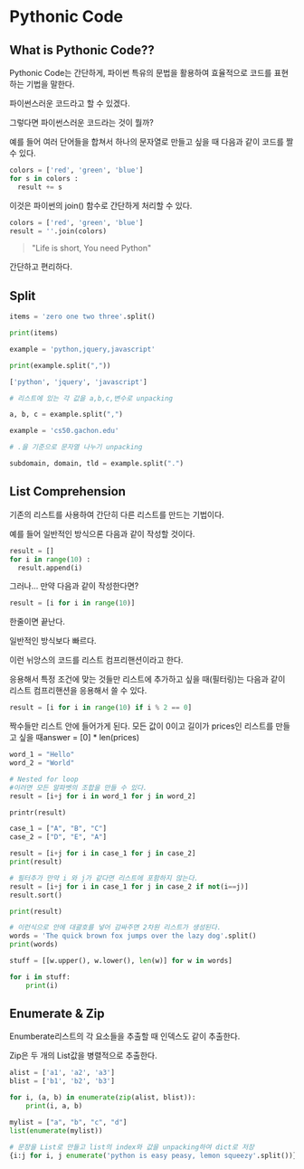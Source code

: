# Pythonic Code

## What is Pythonic Code??

Pythonic Code는 간단하게, 파이썬 특유의 문법을 활용하여 효율적으로 코드를
표현하는 기법을 말한다.

파이썬스러운 코드라고 할 수 있겠다.

그렇다면 파이썬스러운 코드라는 것이 뭘까?

예를 들어 여러 단어들을 합쳐서 하나의 문자열로 만들고 싶을 때 다음과 같이 코드를 짤 수 있다.

```python
colors = ['red', 'green', 'blue']
for s in colors :
  result += s
```

이것은 파이썬의 join() 함수로 간단하게 처리할 수 있다.

```python
colors = ['red', 'green', 'blue']
result = ''.join(colors)
```

> "Life is short, You need Python" 

간단하고 편리하다.

## Split
```python
items = 'zero one two three'.split()

print(items)

example = 'python,jquery,javascript'

print(example.split(","))

['python', 'jquery', 'javascript']

# 리스트에 있는 각 값을 a,b,c,변수로 unpacking

a, b, c = example.split(",")

example = 'cs50.gachon.edu'

# .을 기준으로 문자열 나누기 unpacking

subdomain, domain, tld = example.split(".")

```


## List Comprehension

기존의 리스트를 사용하여 간단히 다른 리스트를 만드는 기법이다.

예를 들어 일반적인 방식으론 다음과 같이 작성할 것이다.
```python
result = []
for i in range(10) :
  result.append(i)
```

그러나... 만약 다음과 같이 작성한다면?
```python
result = [i for i in range(10)]
```
한줄이면 끝난다.

일반적인 방식보다 빠르다.

이런 뉘앙스의 코드를 리스트 컴프리핸션이라고 한다.



응용해서 특정 조건에 맞는 것들만 리스트에 추가하고 싶을 때(필터링)는 다음과 같이 리스트 컴프리핸션을 응용해서 쓸 수 있다.
```python
result = [i for i in range(10) if i % 2 == 0]
```
짝수들만 리스트 안에 들어가게 된다.
모든 값이 0이고 길이가 prices인 리스트를 만들고 싶을 때answer = [0] * len(prices)

```python
word_1 = "Hello"
word_2 = "World"

# Nested for loop
#이러면 모든 알파벳의 조합을 만들 수 있다.
result = [i+j for i in word_1 for j in word_2]

printr(result)

case_1 = ["A", "B", "C"]
case_2 = ["D", "E", "A"]

result = [i+j for i in case_1 for j in case_2]
print(result)

# 필터추가 만약 i 와 j가 같다면 리스트에 포함하지 않는다.
result = [i+j for i in case_1 for j in case_2 if not(i==j)]
result.sort()

print(result)
```

```python
# 이런식으로 안에 대괄호를 넣어 감싸주면 2차원 리스트가 생성된다.
words = 'The quick brown fox jumps over the lazy dog'.split()
print(words)

stuff = [[w.upper(), w.lower(), len(w)] for w in words]

for i in stuff:
    print(i)
```

## Enumerate & Zip

Enumberate리스트의 각 요소들을 추출할 때 인덱스도 같이 추출한다.

Zip은 두 개의 List값을 병렬적으로 추출한다.

```python
alist = ['a1', 'a2', 'a3']
blist = ['b1', 'b2', 'b3']

for i, (a, b) in enumerate(zip(alist, blist)):
    print(i, a, b)

mylist = ["a", "b", "c", "d"]
list(enumerate(mylist))

# 문장을 List로 만들고 list의 index와 값을 unpacking하여 dict로 저장
{i:j for i, j enumerate('python is easy peasy, lemon squeezy'.split())}

```


